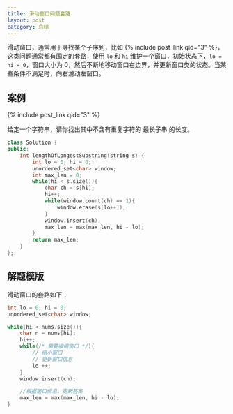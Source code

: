 ```yaml
---
title: 滑动窗口问题套路
layout: post
category: 总结
---
```


滑动窗口，通常用于寻找某个子序列，比如 {% include post_link qid="3" %}，这类问题通常都有固定的套路，使用 `lo` 和 `hi` 维护一个窗口，初始状态下，`lo = hi = 0`，窗口大小为 0，然后不断地移动窗口右边界，并更新窗口类的状态。当某些条件不满足时，向右滑动左窗口。

## 案例

{% include post_link qid="3" %}

给定一个字符串，请你找出其中不含有重复字符的 最长子串 的长度。

```c++
class Solution {
public:
    int lengthOfLongestSubstring(string s) {
        int lo = 0, hi = 0;
        unordered_set<char> window;
        int max_len = 0;
        while(hi < s.size()){
            char ch = s[hi];
            hi++;
            while(window.count(ch) == 1){
                window.erase(s[lo++]);
            }
            window.insert(ch);
            max_len = max(max_len, hi - lo);
        }
        return max_len;
    }
};
```

## 解题模版

滑动窗口的套路如下：

```c++
int lo = 0, hi = 0;
unordered_set<char> window;

while(hi < nums.size()){
    char n = nums[hi];
    hi++;
    while(/* 需要收缩窗口 */){
        // 缩小窗口
        // 更新窗口信息
        lo ++;
    }
    window.insert(ch);

    //根据窗口信息，更新答案
    max_len = max(max_len, hi - lo);
}
```